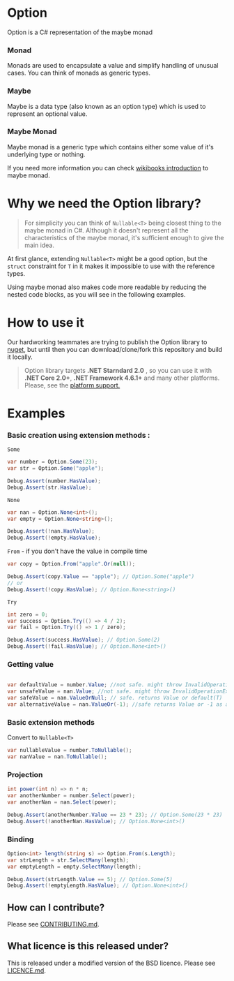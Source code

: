 # Option

Option is a C# representation of the maybe monad

### Monad
Monads are used to encapsulate a value and simplify handling of unusual cases. You can think of monads as generic types.

### Maybe
Maybe is a data type (also known as an option type) which is used to represent an optional value.

### Maybe Monad
Maybe monad is a generic type which contains either some value of it's underlying type or nothing.

If you need more information you can check [wikibooks introduction](https://en.wikibooks.org/wiki/Haskell/Understanding_monads/Maybe) to maybe monad.

# Why we need the Option library?

> For simplicity you can think of `Nullable<T>` being closest thing to the maybe monad in C#. Although it doesn't represent all the characteristics of the maybe monad, it's sufficient enough to give the main idea.

At first glance, extending `Nullable<T>` might be a good option, 
but the `struct` constraint for `T` in it makes it impossible to use with the reference types.

Using maybe monad also makes code more readable by reducing the nested code blocks, as you will see in the following examples.

# How to use it

Our hardworking teammates are trying to publish the Option library to [nuget](https://www.nuget.org/), but until then you can download/clone/fork this repository and build it locally. 

> Option library targets **.NET Starndard 2.0** , so you can use it with **.NET Core 2.0+**, **.NET Framework 4.6.1+** and many other platforms. Please, see the [platform support.](https://github.com/dotnet/standard/blob/master/docs/versions/netstandard2.0.md)

# Examples

### Basic creation using extension methods :

`Some`

```cs
var number = Option.Some(23);
var str = Option.Some("apple");

Debug.Assert(number.HasValue);
Debug.Assert(str.HasValue);
```

`None`

```cs
var nan = Option.None<int>();
var empty = Option.None<string>();

Debug.Assert(!nan.HasValue);
Debug.Assert(!empty.HasValue);
```

`From` - if you don't have the value in compile time

```cs
var copy = Option.From("apple".Or(null));

Debug.Assert(copy.Value == "apple"); // Option.Some("apple")
// or
Debug.Assert(!copy.HasValue); // Option.None<string>()

```
`Try`

```cs
int zero = 0;
var success = Option.Try(() => 4 / 2);
var fail = Option.Try(() => 1 / zero);

Debug.Assert(success.HasValue); // Option.Some(2)
Debug.Assert(!fail.HasValue); // Option.None<int>()
```

### Getting value

```cs

var defaultValue = number.Value; //not safe. might throw InvalidOperationException
var unsafeValue = nan.Value; //not safe. might throw InvalidOperationException
var safeValue = nan.ValueOrNull; // safe. returns Value or default(T)
var alternativeValue = nan.ValueOr(-1); //safe returns Value or -1 as an alternative value
```

### Basic extension methods

Convert to `Nullable<T>`

```cs
var nullableValue = number.ToNullable();
var nanValue = nan.ToNullable();
```

### Projection

```cs
int power(int n) => n * n;
var anotherNumber = number.Select(power);
var anotherNan = nan.Select(power);

Debug.Assert(anotherNumber.Value == 23 * 23); // Option.Some(23 * 23)
Debug.Assert(!anotherNan.HasValue); // Option.None<int>()
```

### Binding

```cs
Option<int> length(string s) => Option.From(s.Length);
var strLength = str.SelectMany(length);
var emptyLength = empty.SelectMany(length);

Debug.Assert(strLength.Value == 5); // Option.Some(5)
Debug.Assert(!emptyLength.HasValue); // Option.None<int>()
```

## How can I contribute?
Please see [CONTRIBUTING.md](CONTRIBUTING.md).

## What licence is this released under?
This is released under a modified version of the BSD licence.
Please see [LICENCE.md](https://github.com/PaddyPowerBetfair/standards/blob/master/LICENCE.md).